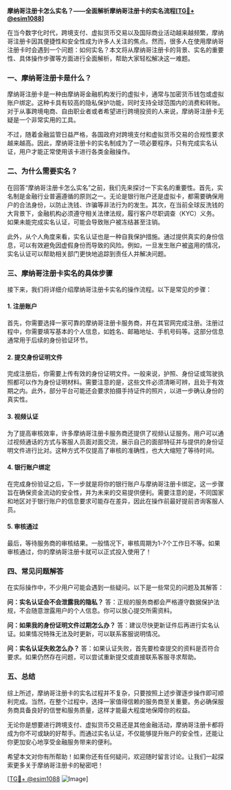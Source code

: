 **摩纳哥注册卡怎么实名？——全面解析摩纳哥注册卡的实名流程[[TG💪+ @esim1088](https://t.me/s/esim1088)]**

在当今数字化时代，跨境支付、虚拟货币交易以及国际商业活动越来越频繁，摩纳哥注册卡因其便捷性和安全性成为许多人关注的焦点。然而，很多人在使用摩纳哥注册卡时会遇到一个问题：如何实名？本文将从摩纳哥注册卡的背景、实名的重要性、具体操作步骤等方面进行全面解析，帮助大家轻松解决这一难题。

### 一、摩纳哥注册卡是什么？

摩纳哥注册卡是一种由摩纳哥金融机构发行的虚拟卡，通常与加密货币钱包或虚拟账户绑定。这种卡具有较高的隐私保护功能，同时支持全球范围内的消费和转账。对于从事跨境电商、自由职业者或者希望进行跨境投资的人来说，摩纳哥注册卡无疑是一个非常实用的工具。

不过，随着金融监管日益严格，各国政府对跨境支付和虚拟货币交易的合规性要求越来越高。因此，摩纳哥注册卡的实名制成为了一项必要程序。只有完成实名认证，用户才能正常使用该卡进行各类金融操作。

### 二、为什么需要实名？

在回答“摩纳哥注册卡怎么实名”之前，我们先来探讨一下实名的重要性。首先，实名制是金融行业普遍遵循的原则之一。无论是银行账户还是虚拟卡，都需要确保用户的合法身份，以防止洗钱、诈骗等非法行为的发生。其次，在当前全球反洗钱的大背景下，金融机构必须遵守相关法律法规，履行客户尽职调查（KYC）义务。如果未能完成实名认证，可能会导致账户被冻结甚至注销。

此外，从个人角度来看，实名认证也是一种自我保护措施。通过提供真实的身份信息，可以有效避免因虚假身份而导致的风险。例如，一旦发生账户被盗用的情况，实名认证可以帮助相关部门更快地追踪到责任人并解决问题。

### 三、摩纳哥注册卡实名的具体步骤

接下来，我们将详细介绍摩纳哥注册卡实名的操作流程。以下是常见的步骤：

#### 1. 注册账户
首先，你需要选择一家可靠的摩纳哥注册卡服务商，并在其官网完成注册。注册过程中，你需要填写基本的个人信息，如姓名、邮箱地址、手机号码等。这部分信息通常用于后续的身份验证环节。

#### 2. 提交身份证明文件
完成注册后，你需要上传有效的身份证明文件。一般来说，护照、身份证或驾驶执照都可以作为身份证明材料。需要注意的是，这些文件必须清晰可辨，且处于有效期之内。此外，部分平台可能还会要求拍摄手持证件的照片，以进一步确认身份的真实性。

#### 3. 视频认证
为了提高审核效率，许多摩纳哥注册卡服务商还提供了视频认证服务。用户可以通过视频通话的方式与客服人员面对面交流，展示自己的面部特征并与提供的身份证明文件进行比对。这种方式不仅提高了审核的准确性，也大大缩短了等待时间。

#### 4. 银行账户绑定
在完成身份验证之后，下一步就是将你的银行账户与摩纳哥注册卡绑定。这一步骤旨在确保资金流动的安全性，并为未来的交易提供便利。需要注意的是，不同国家和地区对于银行账户的信息要求可能存在差异，因此在操作前最好提前咨询客服人员。

#### 5. 审核通过
最后，等待服务商的审核结果。一般情况下，审核周期为1-7个工作日不等。如果审核通过，你的摩纳哥注册卡就可以正式投入使用了！

### 四、常见问题解答

在实际操作中，不少用户可能会遇到一些疑问。以下是一些常见的问题及其解答：

**问：实名认证会不会泄露我的隐私？**
答：正规的服务商都会严格遵守数据保护法规，不会随意泄露用户的个人信息。你可以放心提交所需资料。

**问：如果我的身份证明文件过期怎么办？**
答：建议尽快更新证件后再进行实名认证。如果情况特殊无法及时更新，可以联系客服说明情况。

**问：实名认证失败怎么办？**
答：如果认证失败，首先要检查提交的资料是否符合要求。如果仍然存在问题，可以尝试重新提交或直接联系客服寻求帮助。

### 五、总结

综上所述，摩纳哥注册卡的实名过程并不复杂，只要按照上述步骤逐步操作即可顺利完成。当然，在整个过程中，选择一家值得信赖的服务商至关重要。务必确保服务商具备良好的信誉和服务质量，这样才能最大程度地保障你的权益。

无论你是想要进行跨境支付、虚拟货币交易还是其他金融活动，摩纳哥注册卡都将成为你不可或缺的好帮手。而通过实名认证，不仅能够提升账户的安全性，还能让你更加安心地享受金融服务带来的便利。

希望本文对你有所帮助！如果你还有任何疑问，欢迎随时留言讨论。让我们一起探索更多关于摩纳哥注册卡的秘密吧！

[[TG💪+ @esim1088](https://t.me/s/esim1088) ![Image](https://i.postimg.cc/4NQfJmqS/Snipaste-2025-05-13-00-14-12.png)]